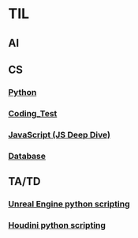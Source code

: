 # TIL
## AI

## CS
### [Python](https://github.com/sr0020/TIL/tree/main/Python) 
### [Coding_Test](https://github.com/sr0020/TIL/tree/main/Coding_Test)
### [JavaScript (JS Deep Dive)](https://github.com/sr0020/TIL/tree/main/Javascript)
### [Database](https://github.com/sr0020/TIL/tree/main/Date%20Base)

## TA/TD
### [Unreal Engine python scripting](https://github.com/sr0020/TIL/tree/main/Unreal%20Engine)
### [Houdini python scripting](https://github.com/sr0020/TIL/tree/main/Houdini)
